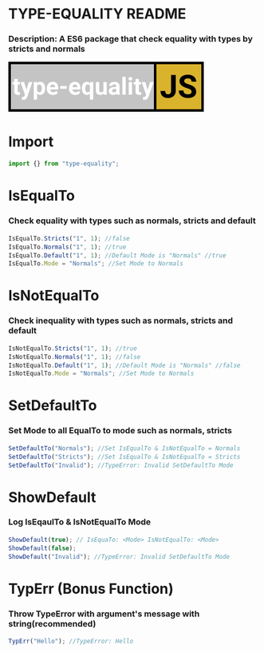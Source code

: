 # __TYPE-EQUALITY README__

### __Description:__ A ES6 package that check equality with types by stricts and normals

![Logo](../Icon/Logo.png)

# Import
```javascript 
import {} from "type-equality";
```

# IsEqualTo
### Check equality with types such as normals, stricts and default


```javascript 
IsEqualTo.Stricts("1", 1); //false
IsEqualTo.Normals("1", 1); //true
IsEqualTo.Default("1", 1); //Default Mode is "Normals" //true 
IsEqualTo.Mode = "Normals"; //Set Mode to Normals
```

# IsNotEqualTo
### Check inequality with types such as normals, stricts and default

```javascript
IsNotEqualTo.Stricts("1", 1); //true
IsNotEqualTo.Normals("1", 1); //false
IsNotEqualTo.Default("1", 1); //Default Mode is "Normals" //false
IsNotEqualTo.Mode = "Normals"; //Set Mode to Normals
```

# SetDefaultTo
### Set Mode to all EqualTo to mode such as normals, stricts

```javascript
SetDefaultTo("Normals"); //Set IsEqualTo & IsNotEqualTo = Normals
SetDefaultTo("Stricts"); //Set IsEqualTo & IsNotEqualTo = Stricts
SetDefaultTo("Invalid"); //TypeError: Invalid SetDefaultTo Mode
```

# ShowDefault
### Log IsEqaulTo & IsNotEqualTo Mode

```javascript
ShowDefault(true); // IsEquaTo: <Mode> IsNotEqualTo: <Mode>
ShowDefault(false);
ShowDefault("Invalid"); //TypeError: Invalid SetDefaultTo Mode
```

# TypErr (Bonus Function)
### Throw TypeError with argument's message with string(recommended)

```javascript
TypErr("Hello"); //TypeError: Hello
```